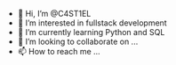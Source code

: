 - 👋 Hi, I’m @C4ST1EL
- 👀 I’m interested in fullstack development
- 🌱 I’m currently learning Python and SQL
- 💞️ I’m looking to collaborate on ...
- 📫 How to reach me ...

<!---
C4ST1EL/C4ST1EL is a ✨ special ✨ repository because its `README.md` (this file) appears on your GitHub profile.
You can click the Preview link to take a look at your changes.
--->
